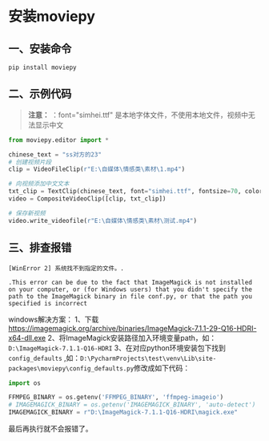 # 安装moviepy

## 一、安装命令

```terminal
pip install moviepy
```

## 二、示例代码
>
> **注意：** ：font="simhei.ttf" 是本地字体文件，不使用本地文件，视频中无法显示中文

```python
from moviepy.editor import *

chinese_text = "ss对方的23"
# 创建视频片段
clip = VideoFileClip(r"E:\自媒体\情感类\素材\1.mp4")

# 向视频添加中文文本
txt_clip = TextClip(chinese_text, font="simhei.ttf", fontsize=70, color='white',transparent=True).set_position('center').set_duration(clip.duration)
video = CompositeVideoClip([clip, txt_clip])

# 保存新视频
video.write_videofile(r"E:\自媒体\情感类\素材\测试.mp4")

```

## 三、排查报错

```terminal
[WinError 2] 系统找不到指定的文件。.

.This error can be due to the fact that ImageMagick is not installed on your computer, or (for Windows users) that you didn't specify the path to the ImageMagick binary in file conf.py, or that the path you specified is incorrect
```

windows解决方案：
1、下载 <https://imagemagick.org/archive/binaries/ImageMagick-7.1.1-29-Q16-HDRI-x64-dll.exe>
2、将ImageMagick安装路径加入环境变量path，如：```D:\ImageMagick-7.1.1-Q16-HDRI```
3、在对应python环境安装包下找到```config_defaults``` ,如：```D:\PycharmProjects\test\venv\Lib\site-packages\moviepy\config_defaults.py```修改成如下代码：

```python
import os

FFMPEG_BINARY = os.getenv('FFMPEG_BINARY', 'ffmpeg-imageio')
# IMAGEMAGICK_BINARY = os.getenv('IMAGEMAGICK_BINARY', 'auto-detect')
IMAGEMAGICK_BINARY = r"D:\ImageMagick-7.1.1-Q16-HDRI\magick.exe"
```

最后再执行就不会报错了。
